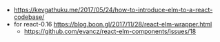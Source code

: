 - https://kevgathuku.me/2017/05/24/how-to-introduce-elm-to-a-react-codebase/
- for react-0.16 https://blog.boon.gl/2017/11/28/react-elm-wrapper.html
  - https://github.com/evancz/react-elm-components/issues/18